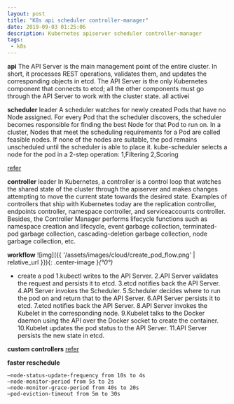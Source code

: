 ```yaml
---
layout: post
title: "K8s api scheduler controller-manager"
date: 2019-09-03 01:25:06
description: Kubernetes apiserver scheduler controller-manager
tags:
 - k8s
---
```


**api**
The API Server is the main management point of the entire cluster. In short, it processes REST operations, validates them, and updates the corresponding objects in etcd.
The API Server is the only Kubernetes component that connects to etcd; all the other components must go through the API Server to work with the cluster state.
all activei

**scheduler**
leader
A scheduler watches for newly created Pods that have no Node assigned. For every Pod that the scheduler discovers, the scheduler becomes responsible for finding the best Node for that Pod to run on.
In a cluster, Nodes that meet the scheduling requirements for a Pod are called feasible nodes. If none of the nodes are suitable, the pod remains unscheduled until the scheduler is able to place it.
kube-scheduler selects a node for the pod in a 2-step operation:
1,Filtering
2,Scoring

[refer](https://kubernetes.io/docs/concepts/scheduling-eviction/scheduling-framework/#extension-points)

**controller**
leader
In Kubernetes, a controller is a control loop that watches the shared state of the cluster through the apiserver and makes changes attempting to move the current state towards the desired state. Examples of controllers that ship with Kubernetes today are the replication controller, endpoints controller, namespace controller, and serviceaccounts controller.
Besides, the Controller Manager performs lifecycle functions such as namespace creation and lifecycle, event garbage collection, terminated-pod garbage collection, cascading-deletion garbage collection, node garbage collection, etc.

**workflow**
![img]({{ '/assets/images/cloud/create_pod_flow.png' | relative_url }}){: .center-image }*(°0°)*

- create a pod
1.kubectl writes to the API Server.
2.API Server validates the request and persists it to etcd.
3.etcd notifies back the API Server.
4.API Server invokes the Scheduler.
5.Scheduler decides where to run the pod on and return that to the API Server.
6.API Server persists it to etcd.
7.etcd notifies back the API Server.
8.API Server invokes the Kubelet in the corresponding node.
9.Kubelet talks to the Docker daemon using the API over the Docker socket to create the container.
10.Kubelet updates the pod status to the API Server.
11.API Server persists the new state in etcd.

**custom controllers**
[refer](https://medium.com/@cloudark/kubernetes-custom-controllers-b6c7d0668fdf)


**faster reschedule**
```
–node-status-update-frequency from 10s to 4s
–node-monitor-period from 5s to 2s
–node-monitor-grace-period from 40s to 20s
–pod-eviction-timeout from 5m to 30s
```
